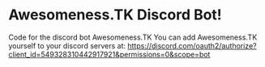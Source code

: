 # Awesomeness.TK Discord Bot!
Code for the discord bot Awesomeness.TK
You can add Awesomeness.TK yourself to your discord servers at:
https://discord.com/oauth2/authorize?client_id=549328310442917921&permissions=0&scope=bot

